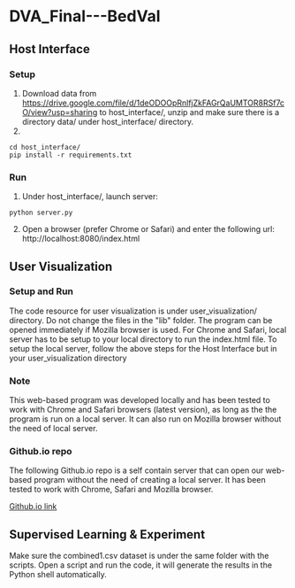 # DVA_Final---BedVal
## Host Interface
### Setup
1. Download data from https://drive.google.com/file/d/1deODOOpRnlfjZkFAGrQaUMTOR8RSf7cO/view?usp=sharing to host_interface/, unzip and make sure there is a directory data/ under host_interface/ directory.
2. 
```
cd host_interface/
pip install -r requirements.txt
```
### Run
1. Under host_interface/, launch server: 
```
python server.py
```
2. Open a browser (prefer Chrome or Safari) and enter the following url:
	http://localhost:8080/index.html



## User Visualization
### Setup and Run
The code resource for user visualization is under user_visualization/ directory. Do not change the files in the "lib" folder. The program can be opened immediately if Mozilla browser is used. For Chrome and Safari, local server has to be setup to your local directory to run the index.html file. To setup the local server, follow the above steps for the Host Interface but in your user_visualization directory

### Note
This web-based program was developed locally and has been tested to work with Chrome and Safari browsers (latest version),
as long as the the program is run on a local server. It can also run on Mozilla browser without the need of local server.

### Github.io repo
The following Github.io repo is a self contain server that can open our web-based program without the need of creating a local server.
It has been tested to work with Chrome, Safari and Mozilla browser.

[Github.io link](https://asaj3.github.io/)



## Supervised Learning & Experiment
Make sure the combined1.csv dataset is under the same folder with the scripts. Open a script and run the code, it will generate the results in the Python shell automatically. 
